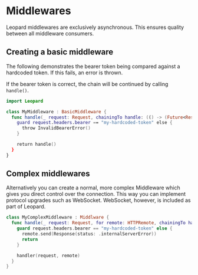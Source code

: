 # Middlewares

Leopard middlewares are exclusively asynchronous. This ensures quality between all middleware consumers.

## Creating a basic middleware

The following demonstrates the bearer token being compared against a hardcoded token. If this fails, an error is thrown.

If the bearer token is correct, the chain will be continued by calling `handle()`.

```swift
import Leopard

class MyMiddleware : BasicMiddleware {
  func handle(_ request: Request, chainingTo handle: (() -> (Future<ResponseRepresentable>))) throws -> Future<ResponseRepresentable> {
    guard request.headers.bearer == "my-hardcoded-token" else {
      throw InvalidBearerError()
    }

    return handle()
  }
}
```

## Complex middlewares

Alternatively you can create a normal, more complex Middleware which gives you direct control over the connection. This way you can implement protocol upgrades such as WebSocket. WebSocket, however, is included as part of Leopard.

```swift
class MyComplexMiddleware : Middlware {
  func handle(_ request: Request, for remote: HTTPRemote, chainingTo handler: RequestHandler) {
    guard request.headers.bearer == "my-hardcoded-token" else {
      remote.send(Response(status: .internalServerError))
      return
    }

    handler(request, remote)
  }
}
```
